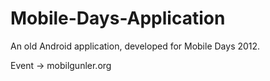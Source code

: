 Mobile-Days-Application
=======================

An old Android application, developed for Mobile Days 2012.

Event -> mobilgunler.org

